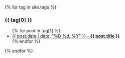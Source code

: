 <!--
---
layout: page
title: Blog Archive
---
-->
{% for tag in site.tags %}
  <h3>{{ tag[0] }}</h3>
  <ul>
    {% for post in tag[1] %}
      <li><a href="{{ post.url }}">{{ post.date | date: "%B %d, %Y" }} - <b>{{ post.title }}</b></a></li>
    {% endfor %}
  </ul>
{% endfor %}
